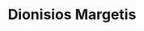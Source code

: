 ---
# Display name
title: Dionisios Margetis

weight: 17

# Is this the primary user of the site?
superuser: false

# Role/position/tagline
role:

# Organizations/Affiliations to show in About widget
organizations:
- name: University of Maryland, College Park
  url: https://umd.edu

# Social/Academic Networking
# For available icons, see: https://sourcethemes.com/academic/docs/page-builder/#icons
#   For an email link, use "fas" icon pack, "envelope" icon, and a link in the
#   form "mailto:your-email@example.com" or "/#contact" for contact widget.
social:
- icon: globe
  icon_pack: fas
  link: 'https://www.math.umd.edu/~diom/'
- icon: envelope
  icon_pack: fas
  link: 'mailto:diom@umd.edu'
- icon: google-scholar
  icon_pack: ai
  link: https://scholar.google.com/citations?hl=en&user=zrsDRUkAAAAJ
# - icon: github
#   icon_pack: fab
#   link: https://github.com/dsvolpe
# - icon: orcid
#   icon_pack: fab
#   link: https://orcid.org/0000-0001-7896-6268
# - icon: twitter
#   icon_pack: fab
#   link: https://twitter.com/rostrosfisicos


# Link to a PDF of your resume/CV.
# To use: copy your resume to `static/media/resume.pdf`, enable `ai` icons in `params.toml`, 
# and uncomment the lines below.
# - icon: cv
#   icon_pack: ai
#   link: media/resume.pdf

# Enter email to display Gravatar (if Gravatar enabled in Config)

# Highlight the author in author lists? (true/false)
highlight_name: true

user_groups:
- Senior Personnel
---